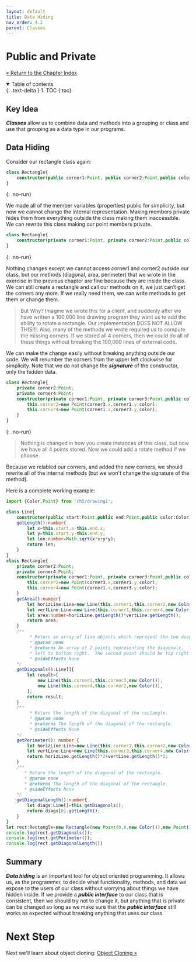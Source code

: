 ```yaml
---
layout: default
title: Data Hiding
nav_order: 4.2
parent: Classes
---
```


# Public and Private
[&laquo; Return to the Chapter Index](index.md)

<details open markdown="block">
  <summary>
    Table of contents
  </summary>
  {: .text-delta }
1. TOC
{:toc}
</details>

## Key Idea
***Classes*** allow us to combine data and methods into a grouping or class and use that grouping as a data type in our programs. 

## Data Hiding
Consider our rectangle class again:

```typescript
class Rectangle{
	constructor(public corner1:Point, public corner2:Point,public color:Color){ }
}
```
{: .no-run}

We made all of the member variables (properties) public for simplicity, but now we cannot change the internal representation.
Making members private hides them from everything outside the class making them inaccessible.  
We can rewrite this class making our point members private.  

```typescript
class Rectangle{
	constructor(private corner1:Point, private corner2:Point,public color:Color){}
}
```
{: .no-run}

Nothing changes except we cannot access corner1 and corner2 outside our class, but our methods (diagonal, area, perimeter) that we wrote in the exercise in the previous chapter are fine because they are inside the class.
We can still create a rectangle and call our methods on it, we just can’t get the corners any more. If we really need them, we can write methods to get them or change them.

> But Why? Imagine we wrote this for a client, and suddenly after we have written a 100,000 line drawing program they want us to add the ability to rotate a rectangle.
Our implementation DOES NOT ALLOW THIS!!!.
Also, many of the methods we wrote required us to compute the missing corners.  If we stored all 4 corners, then we could do all of these things without breaking the 100,000 lines of external code.

We can make the change easily without breaking anything outside our code.  We will renumber the corners from the upper left clockwise for simplicity.  Note that we do not change the ***signature*** of the constructor, only the hidden data.
```typescript
class Rectangle{
	private corner2:Point;
	private corner4:Point;
	constructor(private corner1:Point, private corner3:Point,public color:Color){ 
		this.corner2=new Point(corner3.x,corner1.y,color);
		this.corner4=new Point(corner1.x,corner3.y,color);
	}
}
```
{: .no-run}

> Nothing is changed in how you create instances of this class, but now we have all 4 points stored.  Now we could add a rotate method if we choose.

Because we relabled our corners, and added the new corners, we should rewrite all of the internal methods (but we won't change the signature of the method).

Here is a complete working example:
```typescript
import {Color,Point} from 'ch5/drawing1';

class Line{
	constructor(public start:Point,public end:Point,public color:Color){}
	getLength():number{
		let x=this.start.x-this.end.x;
		let y=this.start.y-this.end.y;
		let len:number=Math.sqrt(x*x+y*y);
		return len;
	}
}
class Rectangle{
	private corner2:Point;
	private corner4:Point;
	constructor(private corner1:Point, private corner3:Point,public color:Color){ 
		this.corner2=new Point(corner3.x,corner1.y,color);
		this.corner4=new Point(corner1.x,corner3.y,color);
	}
	getArea():number{
		let horizLine:Line=new Line(this.corner1,this.corner2,new Color());
		let vertLine:Line=new Line(this.corner1,this.corner4,new Color());
		let area:number=horizLine.getLength()*vertLine.getLength();
		return area;
	}
	/**
	     * Return an array of line objects which represent the two diagonals of the rectangle.
	     * @param none
	     * @returns An array of 2 points representing the diagonals.  The first point in the array should be top
	     * left to bottom right.  The second point should be top right to bottom left.
	     * @sideEffects None
	*/
	getDiagonals():Line[]{
		let result=[
			new Line(this.corner1,this.corner3,new Color()),
			new Line(this.corner4,this.corner2,new Color()),
		];
		return result;
	}
	/**
	     * Return the length of the diagonal of the rectangle.
	     * @param none
	     * @returns The length of the diagonal of the rectangle.
	     * @sideEffects None
	*/
	getPerimeter(): number {
		let horizLine:Line=new Line(this.corner1,this.corner2,new Color());
		let vertLine:Line=new Line(this.corner3,this.corner4,new Color());
		return horizLine.getLength()*2+vertLine.getLength()*2;
	}
	/**
	   * Return the length of the diagonal of the rectangle.
	   * @param none
	   * @returns The length of the diagonal of the rectangle.
	   * @sideEffects None
	*/
	getDiagonalLength():number{
		let diags:Line[]=this.getDiagonals();
		return diags[0].getLength();
	}
}
let rect:Rectangle=new Rectangle(new Point(0,0,new Color()),new Point(100,100,new Color()),new Color());
console.log(rect.getDiagonals());
console.log(rect.getPerimeter());
console.log(rect.getDiagonalLength())
```

## Summary
***Data hiding*** is an important tool for object oriented programming.  It allows us, as the programmer, to decide what functionality, methods, and data we expose to the users of our class without worrying about things we have hidden inside.
If we provide a ***public interface*** to our class that is consistent, then we should try not to change it, but anything that is private can be changed so long as we make sure that the ***public interface*** still works as expected without breaking anything that uses our class.

# Next Step

Next we'll learn about object cloning: [Object Cloning &raquo;](../4-classes/clone.md)
